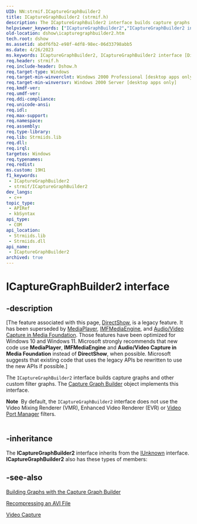 ```yaml
---
UID: NN:strmif.ICaptureGraphBuilder2
title: ICaptureGraphBuilder2 (strmif.h)
description: The ICaptureGraphBuilder2 interface builds capture graphs and other custom filter graphs.
helpviewer_keywords: ["ICaptureGraphBuilder2","ICaptureGraphBuilder2 interface [DirectShow]","ICaptureGraphBuilder2 interface [DirectShow]","described","ICaptureGraphBuilder2Interface","dshow.icapturegraphbuilder2","strmif/ICaptureGraphBuilder2"]
old-location: dshow\icapturegraphbuilder2.htm
tech.root: dshow
ms.assetid: abdf6fb2-e98f-4df8-98ec-06d33798abb5
ms.date: 4/26/2023
ms.keywords: ICaptureGraphBuilder2, ICaptureGraphBuilder2 interface [DirectShow], ICaptureGraphBuilder2 interface [DirectShow],described, ICaptureGraphBuilder2Interface, dshow.icapturegraphbuilder2, strmif/ICaptureGraphBuilder2
req.header: strmif.h
req.include-header: Dshow.h
req.target-type: Windows
req.target-min-winverclnt: Windows 2000 Professional [desktop apps only]
req.target-min-winversvr: Windows 2000 Server [desktop apps only]
req.kmdf-ver: 
req.umdf-ver: 
req.ddi-compliance: 
req.unicode-ansi: 
req.idl: 
req.max-support: 
req.namespace: 
req.assembly: 
req.type-library: 
req.lib: Strmiids.lib
req.dll: 
req.irql: 
targetos: Windows
req.typenames: 
req.redist: 
ms.custom: 19H1
f1_keywords:
 - ICaptureGraphBuilder2
 - strmif/ICaptureGraphBuilder2
dev_langs:
 - c++
topic_type:
 - APIRef
 - kbSyntax
api_type:
 - COM
api_location:
 - Strmiids.lib
 - Strmiids.dll
api_name:
 - ICaptureGraphBuilder2
archived: true
---
```


# ICaptureGraphBuilder2 interface


## -description

\[The feature associated with this page, [DirectShow](/windows/win32/directshow/directshow), is a legacy feature. It has been superseded by [MediaPlayer](/uwp/api/Windows.Media.Playback.MediaPlayer), [IMFMediaEngine](/windows/win32/api/mfmediaengine/nn-mfmediaengine-imfmediaengine), and [Audio/Video Capture in Media Foundation](/windows/win32/medfound/audio-video-capture-in-media-foundation). Those features have been optimized for Windows 10 and Windows 11. Microsoft strongly recommends that new code use **MediaPlayer**, **IMFMediaEngine** and **Audio/Video Capture in Media Foundation** instead of **DirectShow**, when possible. Microsoft suggests that existing code that uses the legacy APIs be rewritten to use the new APIs if possible.\]

The <code>ICaptureGraphBuilder2</code> interface builds capture graphs and other custom filter graphs. The <a href="/windows/desktop/DirectShow/capture-graph-builder">Capture Graph Builder</a> object implements this interface.

<div class="alert"><b>Note</b>  By default, the <code>ICaptureGraphBuilder2</code> interface does not use the Video Mixing Renderer (VMR), Enhanced Video Renderer (EVR) or <a href="/windows/desktop/DirectShow/video-port-manager">Video Port Manager</a> filters.</div>
<div> </div>

## -inheritance

The <b>ICaptureGraphBuilder2</b> interface inherits from the <a href="/windows/desktop/api/unknwn/nn-unknwn-iunknown">IUnknown</a> interface. <b>ICaptureGraphBuilder2</b> also has these types of members:

## -see-also

<a href="/windows/desktop/DirectShow/building-graphs-with-the-capture-graph-builder">Building Graphs with the Capture Graph Builder</a>



<a href="/windows/desktop/DirectShow/recompressing-an-avi-file">Recompressing an AVI File</a>



<a href="/windows/desktop/DirectShow/video-capture">Video Capture</a>
